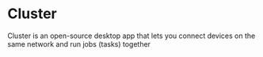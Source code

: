 # Cluster
Cluster is an open-source desktop app that lets you connect devices on the same network and run jobs (tasks) together

